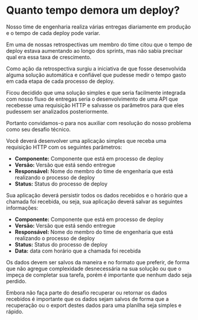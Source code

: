 # Quanto tempo demora um deploy?

Nosso time de engenharia realiza várias entregas diariamente em produção e o tempo de cada deploy pode variar.

Em uma de nossas retrospectivas um membro do time citou que o tempo de deploy estava aumentando ao longo dos sprints, mas não sabia precisar qual era essa taxa de crescimento.

Como ação da retrospectiva surgiu a iniciativa de que fosse desenvolvida alguma solução automática e confiável que pudesse medir o tempo gasto em cada etapa de cada processo de deploy.

Ficou decidido que uma solução simples e que seria facilmente integrada com nosso fluxo de entregas seria o desenvolvimento de uma API que recebesse uma requisição HTTP e salvasse os parâmetros para que eles pudessem ser analizados posteriormente.

Portanto convidamos-o para nos auxiliar com resolução do nosso problema como seu desafio técnico.

Você deverá desenvolver uma aplicação simples que receba uma requisição HTTP com os seguintes parâmetros:

* **Componente:** Componente que está em processo de deploy
* **Versão:** Versão que está sendo entregue
* **Responsável:** Nome do membro do time de engenharia que está realizando o processo de deploy
* **Status:** Status do processo de deploy

Sua aplicação deverá persistir todos os dados recebidos e o horário que a chamada foi recebida, ou seja, sua aplicação deverá salvar as seguintes informações:

* **Componente:** Componente que está em processo de deploy
* **Versão:** Versão que está sendo entregue
* **Responsável:** Nome do membro do time de engenharia que está realizando o processo de deploy
* **Status:** Status do processo de deploy
* **Data:** data com horário que a chamada foi recebida

Os dados devem ser salvos da maneira e no formato que preferir, de forma que não agregue complexidade desnecessária na sua solução ou que o impeça de completar sua tarefa, porém é importante que nenhum dado seja perdido.

Embora não faça parte do desafio recuperar ou retornar os dados recebidos é importante que os dados sejam salvos de forma que a recuperação ou o export destes dados para uma planilha seja simples e rápido.
